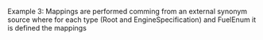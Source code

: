 Example 3:
Mappings are performed comming from an external synonym source where for each type (Root and EngineSpecification) and
FuelEnum it is defined the mappings